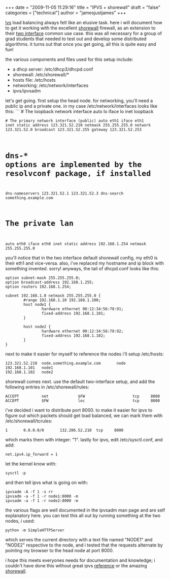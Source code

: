 +++
date = "2009-11-05 11:29:16"
title = "IPVS + shorewall"
draft = "false"
categories = ["technical"]
author = "jamesjustjames"
+++

<a href="http://www.linuxvirtualserver.org/">lvs</a> load balancing always felt like an elusive task. here i will document how to get it working with the excellent <a href="http://www.shorewall.net/">shorewall</a> firewall, as an extension to their <a href="http://www.shorewall.net/two-interface.htm">two interface</a> common use case. this was all necessary for a group of grad students that needed to test out and develop some distributed algorithms. it turns out that once you get going, all this is quite easy and fun!

the various components and files used for this setup include:
<ul>
	<li><span style="background-color:#ffffff;">a dhcp server: /etc/dhcp3/dhcpd.conf</span></li>
	<li><span style="background-color:#ffffff;">shorewall: /etc/shorewall/*</span></li>
	<li><span style="background-color:#ffffff;">hosts file: /etc/hosts</span></li>
	<li><span style="background-color:#ffffff;">networking: /etc/network/interfaces</span></li>
	<li><span style="background-color:#ffffff;">ipvs/ipvsadm</span></li>
</ul>
let's get going. first setup the head node. for networking, you'll need a public ip and a private one. in my case /etc/network/interfaces looks like this:
```
# The loopback network interface
auto lo
iface lo inet loopback</code>

<code># The primary network interface (public)
auto eth1
iface eth1 inet static
address 123.321.52.210
netmask 255.255.255.0
network 123.321.52.0
broadcast 123.321.52.255
gateway 123.321.52.253
# dns-* options are implemented by the resolvconf package, if installed
dns-nameservers 123.321.52.1 123.321.52.3
dns-search something.example.com

# The private lan
auto eth0
iface eth0 inet static
address 192.168.1.254
netmask 255.255.255.0</code>

you'll notice that in the two interface default shorewall config, my eth0 is their eth1 and vice-versa. also, i've replaced my hostname and ip block with something invented. sorry! anyways, the tail of dhcpd.conf looks like this:
```
option subnet-mask 255.255.255.0;
option broadcast-address 192.168.1.255;
option routers 192.168.1.254;

subnet 192.168.1.0 netmask 255.255.255.0 {
        #range 192.168.1.10 192.168.1.100;
        host node1 {
                hardware ethernet 00:12:34:56:78:91;
                fixed-address 192.168.1.101;
        }

        host node2 {
                hardware ethernet 00:12:34:56:78:92;
                fixed-address 192.168.1.102;
        }
}
```
next to make it easier for myself to reference the nodes i'll setup /etc/hosts:
```
123.321.52.210  node.something.example.com       node
192.168.1.101   node1
192.168.1.102   node2
```
shorewall comes next. use the default two-interface setup, and add the following entries in /etc/shorewall/rules:
```
ACCEPT          net             $FW                     tcp     8000
ACCEPT          $FW             loc                     tcp     8000
```
i've decided i want to distribute port 8000. to make it easier for ipvs to figure out which packets should get load balanced, we can mark them with /etc/shorewall/tcrules:
```
1       0.0.0.0/0       132.206.52.210  tcp     8000
```
which marks them with integer: "1". lastly for ipvs, edit /etc/sysctl.conf, and add:
```
net.ipv4.ip_forward = 1
```
let the kernel know with:
```
sysctl -p
```
and then tell ipvs what is going on with:
```
ipvsadm -A -f 1 -s rr
ipvsadm -a -f 1 -r node1:8000 -m
ipvsadm -a -f 1 -r node2:8000 -m
```
the various flags are well documented in the ipvsadm man page and are self explanatory here. you can test this all out by running something at the two nodes, i used:
```
python -m SimpleHTTPServer
```
which serves the current directory with a text file named "NODE1" and "NODE2" respective to the node, and i tested that the requests alternate by pointing my browser to the head node at port 8000.

i hope this meets everyones needs for documentation and knowledge; i couldn't have done this without great ipvs <a href="http://www.ultramonkey.org/papers/lvs_tutorial/">reference</a> or the amazing <a href="http://shorewall.net/">shorewall</a>.

